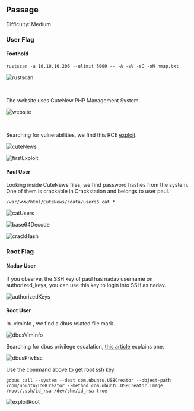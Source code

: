 ## Passage

Difficulty: Medium

### User Flag

#### Foothold

```
rustscan -a 10.10.10.206 --ulimit 5000 -- -A -sV -sC -oN nmap.txt
```

![rustscan](https://github.com/b1d0ws/OSCP/assets/58514930/0d41a56e-f3ae-4655-9f96-cf459b8797c3)

<br>

The website uses CuteNew PHP Management System.

![website](https://github.com/b1d0ws/OSCP/assets/58514930/4d619432-e5f1-4818-a4ab-455fdd847b6e)

<br>

Searching for vulnerabilities, we find this RCE [exploit](https://www.exploit-db.com/exploits/48800).

![cuteNews](https://github.com/b1d0ws/OSCP/assets/58514930/4bdef16d-56e4-4054-9592-155b4ec3d7b1)

![firstExploit](https://github.com/b1d0ws/OSCP/assets/58514930/fe6e5380-5df9-4d44-9689-21a3f85870ea)

#### Paul User

Looking inside CuteNews files, we find password hashes from the system. One of them is crackable in Crackstation and belongs to user paul.

```
/var/www/html/CuteNews/cdata/users$ cat *
```

![catUsers](https://github.com/b1d0ws/OSCP/assets/58514930/af12818d-fe5d-406e-a7fb-7d99ed6e66cf)

![base64Decode](https://github.com/b1d0ws/OSCP/assets/58514930/8387860b-e95a-4c1b-bfce-5dcee96d534b)

![crackHash](https://github.com/b1d0ws/OSCP/assets/58514930/87b9d3b4-f546-4436-b502-fab67a0208c8)

### Root Flag

#### Nadav User

If you observe, the SSH key of paul has nadav username on authorized_keys, you can use this key to login into SSH as nadav.

![authorizedKeys](https://github.com/b1d0ws/OSCP/assets/58514930/7f69662b-9f89-4ecb-b3ef-b9dbd0d7abdd)

#### Root User

In .viminfo , we find a dbus related file mark.

![dbusVimInfo](https://github.com/b1d0ws/OSCP/assets/58514930/1a926cf6-e0d7-4ae4-9708-cf6cad3fea05)

Searching for dbus privilege escalation, [this article](https://unit42.paloaltonetworks.com/usbcreator-d-bus-privilege-escalation-in-ubuntu-desktop/) explains one.

![dbusPrivEsc](https://github.com/b1d0ws/OSCP/assets/58514930/02b61cc7-f46b-46a1-81f3-8707f22d9a76)

Use the command above to get root ssh key.

```
gdbus call --system --dest com.ubuntu.USBCreator --object-path /com/ubuntu/USBCreator --method com.ubuntu.USBCreator.Image /root/.ssh/id_rsa /dev/shm/id_rsa true
```

![exploitRoot](https://github.com/b1d0ws/OSCP/assets/58514930/35df80b4-6ccb-4edb-a9f7-136ee3895af5)
